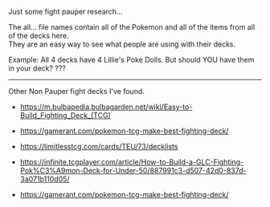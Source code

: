 Just some fight pauper research...

The all...  file names contain all of the Pokemon 
and all of the items from all of the decks here.  
They are an easy way to see what people are using 
with their decks.

Example:  All 4 decks have 4 Lillie's Poke Dolls.  But should YOU have them in your deck?  ???

----

Other Non Pauper fight decks I've found.

* https://m.bulbapedia.bulbagarden.net/wiki/Easy-to-Build_Fighting_Deck_(TCG)
* https://gamerant.com/pokemon-tcg-make-best-fighting-deck/
* https://limitlesstcg.com/cards/TEU/73/decklists

* https://infinite.tcgplayer.com/article/How-to-Build-a-GLC-Fighting-Pok%C3%A9mon-Deck-for-Under-50/887991c3-d507-42d0-837d-3a071b110d05/
* https://gamerant.com/pokemon-tcg-make-best-fighting-deck/

